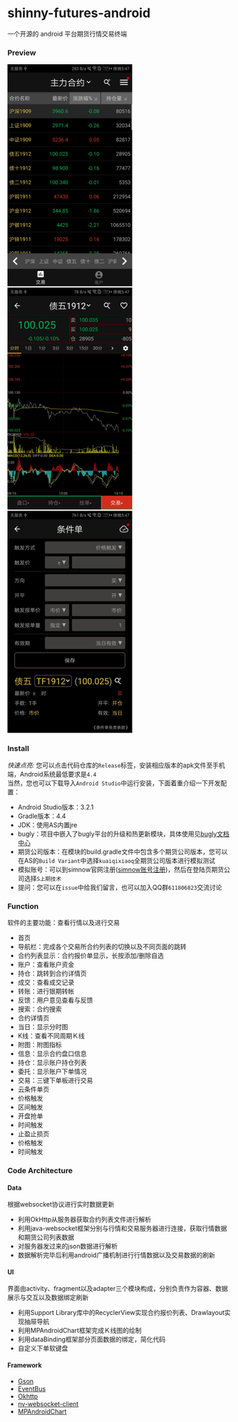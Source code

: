 # shinny-futures-android
一个开源的 android 平台期货行情交易终端</br>
### Preview
<img src="screenshot/主力合约.jpg" width="280"/> <img src="screenshot/信息.jpg" width="280"/> <img src="screenshot/条件单.jpg" width="280"/><br>
### Install
*快速点亮:* 您可以点击代码仓库的`Release`标签，安装相应版本的apk文件至手机端，Android系统最低要求是`4.4`<br>
当然，您也可以下载导入`Android Studio`中运行安装，下面着重介绍一下开发配置：
- Android Studio版本：3.2.1
- Gradle版本：4.4
- JDK：使用AS内置jre
- bugly：项目中嵌入了bugly平台的升级和热更新模块，具体使用见[bugly文档中心](https://bugly.qq.com/docs/)
- 期货公司版本：在模块的build.gradle文件中包含多个期货公司版本，您可以在AS的`Build Variant`中选择`kuaiqixiaoq`全期货公司版本进行模拟测试
- 模拟账号：可以到simnow官网注册([simnow账号注册](http://www.simnow.com.cn/))，然后在登陆页期货公司选择`S上期技术`
- 提问：您可以在`issue`中给我们留言，也可以加入QQ群`611806823`交流讨论
### Function
软件的主要功能：查看行情以及进行交易<br>
- 首页
 - 导航栏：完成各个交易所合约列表的切换以及不同页面的跳转
 - 合约列表显示：合约报价单显示，长按添加/删除自选
 - 账户：查看账户资金
 - 持仓：跳转到合约详情页
 - 成交：查看成交记录
 - 转账：进行银期转帐
 - 反馈：用户意见查看与反馈
 - 搜索：合约搜索
- 合约详情页
 - 当日：显示分时图
 - K线：查看不同周期Ｋ线
 - 附图：附图指标
 - 信息：显示合约盘口信息
 - 持仓：显示账户持仓列表
 - 委托：显示账户下单情况
 - 交易：三键下单板进行交易
- 云条件单页
 - 价格触发
 - 区间触发
 - 开盘抢单
 - 时间触发
- 止盈止损页
 - 价格触发
 - 时间触发

### Code Architecture
#### Data
根据websocket协议进行实时数据更新
- 利用OkHttp从服务器获取合约列表文件进行解析
- 利用java-websocket框架分别与行情和交易服务器进行连接，获取行情数据和期货公司列表数据
- 对服务器发过来的json数据进行解析
- 数据解析完毕后利用android广播机制进行行情数据以及交易数据的刷新
#### UI
界面由activity、fragment以及adapter三个模块构成，分别负责作为容器、数据展示与交互以及数据绑定刷新
- 利用Support Library库中的RecyclerView实现合约报价列表、Drawlayout实现抽屉导航
- 利用MPAndroidChart框架完成Ｋ线图的绘制
- 利用dataBinding框架部分页面数据的绑定，简化代码
- 自定义下单软键盘
#### Framework
- [Gson](https://github.com/google/gson)
- [EventBus](https://github.com/greenrobot/EventBus)
- [Okhttp](https://github.com/square/okhttp)
- [nv-websocket-client](https://github.com/TakahikoKawasaki/nv-websocket-client)
- [MPAndroidChart](https://github.com/PhilJay/MPAndroidChart)
